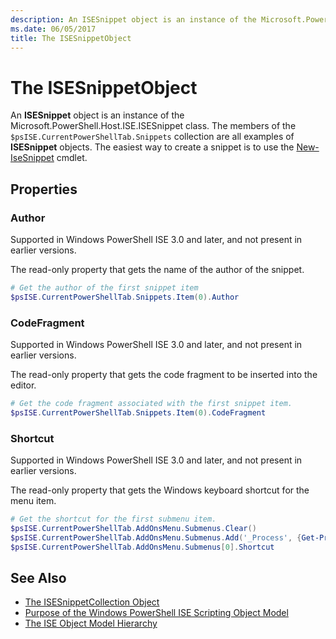 ```yaml
---
description: An ISESnippet object is an instance of the Microsoft.PowerShell.Host.ISE.ISESnippet class.
ms.date: 06/05/2017
title: The ISESnippetObject
---
```


# The ISESnippetObject

An **ISESnippet** object is an instance of the Microsoft.PowerShell.Host.ISE.ISESnippet class. The
members of the `$psISE.CurrentPowerShellTab.Snippets` collection are all examples of **ISESnippet**
objects. The easiest way to create a snippet is to use the
[New-IseSnippet](/powershell/module/ISE/New-IseSnippet) cmdlet.

## Properties

### Author

Supported in Windows PowerShell ISE 3.0 and later, and not present in earlier versions.

The read-only property that gets the name of the author of the snippet.

```powershell
# Get the author of the first snippet item
$psISE.CurrentPowerShellTab.Snippets.Item(0).Author
```

### CodeFragment

Supported in Windows PowerShell ISE 3.0 and later, and not present in earlier versions.

The read-only property that gets the code fragment to be inserted into the editor.

```powershell
# Get the code fragment associated with the first snippet item.
$psISE.CurrentPowerShellTab.Snippets.Item(0).CodeFragment
```

### Shortcut

Supported in Windows PowerShell ISE 3.0 and later, and not present in earlier versions.

The read-only property that gets the Windows keyboard shortcut for the menu item.

```powershell
# Get the shortcut for the first submenu item.
$psISE.CurrentPowerShellTab.AddOnsMenu.Submenus.Clear()
$psISE.CurrentPowerShellTab.AddOnsMenu.Submenus.Add('_Process', {Get-Process}, 'Alt+P')
$psISE.CurrentPowerShellTab.AddOnsMenu.Submenus[0].Shortcut
```

## See Also

- [The ISESnippetCollection Object](The-ISESnippetCollection-Object.md)
- [Purpose of the Windows PowerShell ISE Scripting Object Model](purpose-of-the-windows-powershell-ise-scripting-object-model.md)
- [The ISE Object Model Hierarchy](The-ISE-Object-Model-Hierarchy.md)
